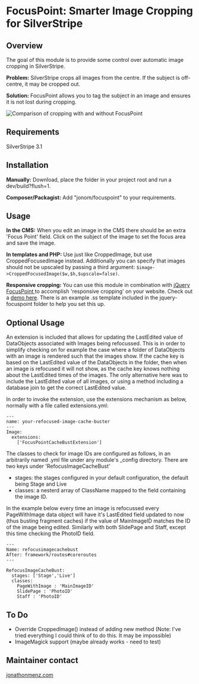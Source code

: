 # FocusPoint: Smarter Image Cropping for SilverStripe

## Overview

The goal of this module is to provide some control over automatic image cropping in SilverStripe.

**Problem:** SilverStripe crops all images from the centre. If the subject is off-centre, it may be cropped out.

**Solution:** FocusPoint allows you to tag the subject in an image and ensures it is not lost during cropping.

![Comparison of cropping with and without FocusPoint](screenshots/comparison.jpg?raw=true)

## Requirements

SilverStripe 3.1

## Installation

**Manually:** Download, place the folder in your project root and run a dev/build?flush=1.

**Composer/Packagist:** Add "jonom/focuspoint" to your requirements.

## Usage

**In the CMS:** When you edit an image in the CMS there should be an extra 'Focus Point' field. Click on the subject of the image to set the focus area and save the image.

**In templates and PHP:** Use just like CroppedImage, but use CroppedFocusedImage instead. Additionally you can specify that images should not be upscaled by passing a third argument: `$image->CroppedFocusedImage($w,$h,$upscale=false)`.

**Responsive cropping:** You can use this module in combination with [jQuery FocusPoint ](https://github.com/jonom/jquery-focuspoint)to accomplish 'responsive cropping' on your website. Check out a [demo here](http://jonom.github.io/jquery-focuspoint/demos/grid/lizard.html). There is an example .ss template included in the jquery-focuspoint folder to help you set this up.

## Optional Usage
An extension is included that allows for updating the LastEdited value of DataObjects associated with Images being refocussed.  This is in order to simplify checking on for example the case where a folder of DataObjects with an image is rendered such that the images show.  If the cache key is based on the LastEdited value of the DataObjects in the folder,  then when an image is refocused it will not show, as the cache key knows nothing about the LastEdited times of the images.  The only alternative here was to include the LastEdited value of all images, or using a method including a database join to get the correct LastEdited value.

In order to invoke the extension, use the extensions mechanism as below, normally with a file called extensions.yml:

```
---
name: your-refocused-image-cache-buster
---
Image:
  extensions:
    ['FocusPointCacheBustExtension']
```

The classes to check for image IDs are configured as follows, in an arbitrarily named .yml file under any module's _config directory.  There are two keys under 'RefocusImageCacheBust'
* stages: the stages configured in your default configuration, the default being Stage and Live
* classes: a nesterd array of ClassName mapped to the field containing the image ID.

In the example below every time an image is refocussed every PageWithImage data object will have it's LastEdited field updated to now (thus busting fragment caches) if the value of MainImageID matches the ID of the image being edited.  Similarly with both SlidePage and Staff, except this time checking the PhotoID field.
```
---
Name: refocusimagecachebust
After: framework/routes#coreroutes
---

RefocusImageCacheBust:
  stages: ['Stage','Live']
  classes:
    PageWithImage : 'MainImageID'
    SlidePage : 'PhotoID'
    Staff : 'PhotoID'
```


## To Do

 * Override CroppedImage() instead of adding new method (Note: I've tried everything I could think of to do this. It may be impossible)
 * ImageMagick support (maybe already works - need to test)
 
## Maintainer contact

[jonathonmenz.com](http://jonathonmenz.com)
